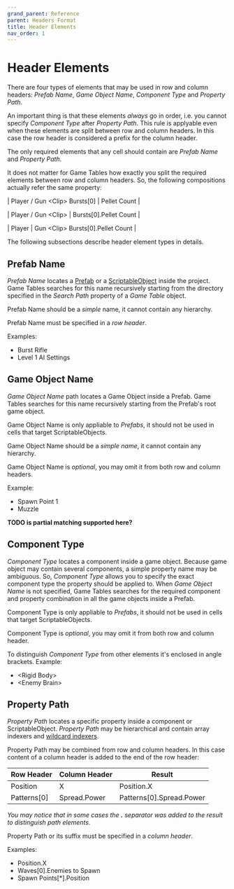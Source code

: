 ```yaml
---
grand_parent: Reference
parent: Headers Format
title: Header Elements
nav_order: 1
---
```

# Header Elements

There are four types of elements that may be used in row and column headers: *Prefab Name*, *Game Object Name*, *Component Type* and *Property Path*.

An important thing is that these elements *always* go in order, i.e. you cannot specify *Component Type* after *Property Path*. This rule is applyable even when these elements are split between row and column headers. In this case the row header is considered a prefix for the column header.

The only required elements that any cell should contain are *Prefab Name* and *Property Path*.

It does not matter for Game Tables how exactly you split the required elements between row and column headers. So, the following compositions actually refer the same property:

| Player / Gun \<Clip\> Bursts[0] | Pellet Count |

| Player / Gun \<Clip\> | Bursts[0].Pellet Count |

| Player | Gun \<Clip\> Bursts[0].Pellet Count |

The following subsections describe header element types in details.

## Prefab Name

*Prefab Name* locates a [Prefab](https://docs.unity3d.com/Manual/Prefabs.html) or a [ScriptableObject](https://docs.unity3d.com/Manual/class-ScriptableObject.html) inside the project. Game Tables searches for this name recursively starting from the directory specified in the *Search Path* property of a *Game Table* object.

Prefab Name should be a *simple* name, it cannot contain any hierarchy.

Prefab Name must be specified in a *row header*.

Examples:
* Burst Rifle
* Level 1 AI Settings

## Game Object Name

*Game Object Name* path locates a Game Object inside a Prefab. Game Tables searches for this name recursively starting from the Prefab's root game object.

Game Object Name is only appliable to *Prefabs*, it should not be used in cells that target ScriptableObjects.

Game Object Name should be a *simple name*, it cannot contain any hierarchy.

Game Object Name is *optional*, you may omit it from both row and column headers.

Example:
* Spawn Point 1
* Muzzle

**TODO is partial matching supported here?**

## Component Type

*Component Type* locates a component inside a game object. Because game object may contain several components, a simple property name may be ambiguous. So, *Component Type* allows you to specify the exact component type the property should be applied to. When *Game Object Name* is not specified, Game Tables searches for the required component and property combination in all the game objects inside a Prefab.

Component Type is only appliable to *Prefabs*, it should not be used in cells that target ScriptableObjects.

Component Type is *optional*, you may omit it from both row and column header.

To distinguish *Component Type* from other elements it's enclosed in angle brackets. Example:
* \<Rigid Body\>
* \<Enemy Brain\>

## Property Path

*Property Path* locates a specific property inside a component or ScriptableObject. *Property Path* may be hierarchical and contain array indexers and [wildcard indexers](#wildcard-indexers).

Property Path may be combined from row and column headers. In this case content of a column header is added to the end of the row header:

| Row Header | Column Header | Result
|-|-|-
| Position      | X             | Position.X
| Patterns[0]   | Spread.Power  | Patterns[0].Spread.Power

*You may notice that in some cases the **.** separator was added to the result to distinguish path elements.*

Property Path or its suffix must be specified in a *column header*.

Examples:
* Position.X
* Waves[0].Enemies to Spawn
* Spawn Points[*].Position
